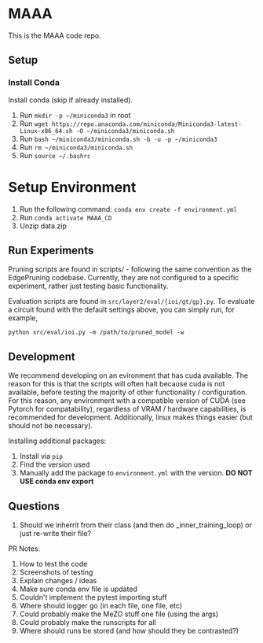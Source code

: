 # MAAA

This is the MAAA code repo.

## Setup

### Install Conda

Install conda (skip if already installed).

1. Run `mkdir -p ~/miniconda3` in root
2. Run `wget https://repo.anaconda.com/miniconda/Miniconda3-latest-Linux-x86_64.sh -O ~/miniconda3/miniconda.sh`
3. Run `bash ~/miniconda3/miniconda.sh -b -u -p ~/miniconda3`
4. Run `rm ~/miniconda3/miniconda.sh`
5. Run `source ~/.bashrc`


# Setup Environment

1. Run the following command: `conda env create -f environment.yml`
2. Run `conda activate MAAA_CD`
3. Unzip data.zip


## Run Experiments

Pruning scripts are found in scripts/ - following the same convention as the EdgePruning codebase. Currently, they are not configured to a specific experiment, rather just testing basic functionality. 


Evaluation scripts are found in `src/layer2/eval/{ioi/gt/gp}.py`. To evaluate a circuit found with the default settings above, you can simply run, for example,
```
python src/eval/ioi.py -m /path/to/pruned_model -w
```


## Development

We recommend developing on an evironment that has cuda available. The reason for this is that the scripts will often halt because cuda is not available, before testing the majority of other functionality / configuration. For this reason, any environment with a compatible version of CUDA (see Pytorch for compatability), regardless of VRAM / hardware capabilities, is recommended for development. Additionally, linux makes things easier (but should not be necessary).

Installing additional packages:

1. Install via `pip`
2. Find the version used
3. Manually add the package to `environment.yml` with the version. **DO NOT USE conda env export**

## Questions

1. Should we inherrit from their class (and then do _inner_training_loop) or just re-write their file?

PR Notes:
1. How to test the code
2. Screenshots of testing
3. Explain changes / ideas
4. Make sure conda env file is updated
5. Couldn't implement the pytest importing stuff
6. Where should logger go (in each file, one file, etc)
7. Could probably make the MeZO stuff one file (using the args)
8. Could probably make the runscripts for all
9. Where should runs be stored (and how should they be contrasted?)